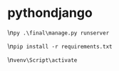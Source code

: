 # pythondjango

\n```py .\final\manage.py runserver```



\n```pip install -r requirements.txt```

\n```venv\Script\activate```

